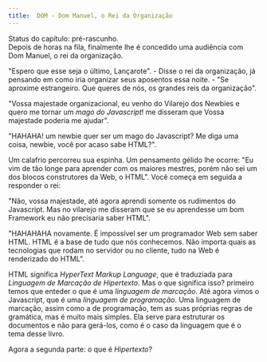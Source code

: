 ```yaml
---
title:  DOM - Dom Manuel, o Rei da Organização
---
```


<div class="warning">
  Status do capítulo: pré-rascunho.
</div>

<div class="plot" markdown="1">
  Depois de horas na fila, finalmente lhe é concedido uma audiência com
  Dom Manuel, o rei da organização.

  "Espero que esse seja o último, Lançarote". - Disse o rei da organização,
  já pensando em como iria organizar seus aposentos essa noite. - "Se
  aproxime estrangeiro. Que queres de nós, os grandes reis da organização".

  "Vossa majestade organizacional, eu venho do Vilarejo dos Newbies e
  quero me tornar um *mago do Javascript*! me disseram que Vossa majestade
  poderia me ajudar".

  "HAHAHA! um newbie quer ser um mago do Javascript? Me diga uma coisa, newbie,
  você por acaso sabe HTML?".

  Um calafrio percorreu sua espinha. Um pensamento gélido lhe ocorre:
  "Eu vim de tão longe para aprender com os maiores mestres, porém
  não sei um dos blocos construtores da Web, o HTML". Você começa em
  seguida a responder o rei:

  "Não, vossa majestade, até agora aprendi somente os rudimentos do Javascript.
  Mas no vilarejo me disseram que se eu aprendesse um bom Framework eu não
  precisaria saber HTML".

  "HAHAHAHA novamente. É impossível ser um programador Web sem saber HTML.
  HTML é a base de tudo que nós conhecemos. Não importa quais as tecnologias
  que rodam no servidor ou no cliente, tudo na Web é renderizado do HTML".
</div>

HTML significa _HyperText Markup Language_, que é traduziada para
_Linguagem de Marcação de Hipertexto_. Mas o que significa isso? primeiro
temos que enteder o que é uma _linguagem de marcação_. Até agora vimos o
Javascript, que é uma _linguagem de programação_. Uma linguagem de marcação,
assim como a de programação, tem as suas próprias regras de gramática, mas é
muito mais simples. Ela serve para estruturar os documentos e não
para gerá-los, como é o caso da linguagem que é o tema desse livro.

Agora a segunda parte: o que é _Hipertexto_?
